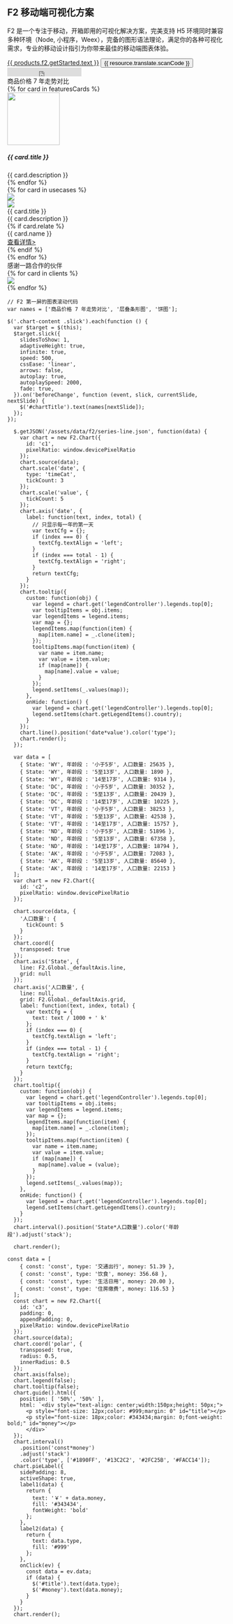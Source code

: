 <!--
template: home
title: F2
keywords:
  - F2
  - Chart
  - 图表
  - 移动端
  - Mobile
  - H5
  - 小程序
description: F2 是一个专注于移动，开箱即用的可视化解决方案，完美支持 H5 环境同时兼容多种环境（node, 小程序，weex），完备的图形语法理论，满足你的各种可视化需求，专业的移动设计指引为你带来最佳的移动端图表体验。
featuresCards:
  - img: ${assets}/image/home/features-professional.svg
    title: 专注移动，体验优雅
    description: 围绕设计、性能以及异构环境，为用户提供移动端图表的最佳实践
  - img: ${assets}/image/home/features-simple.svg
    title: 图表丰富，组件完备
    description: 基于图形语法，可灵活构建各类图表（50+），组件完备，覆盖各类场景
  - img: ${assets}/image/home/features-powerful.svg
    title: 扩展灵活，创意无限
    description: 插件机制，图形、动画、交互均可灵活扩展，使用更自由
usecases:
  - img: ${assets}/image/home/f2/usecase-caifu.png
    icon: ${assets}/image/home/f2/caifu-logo.png
    title: 蚂蚁财富
    description: 已广泛应用于基金、定期、黄金、股票等各个金融业务场景中，支撑着蚂蚁财富 app 上众多可视化场景。同时通过深入剖析用户的可视化诉求，沉淀出多套面向金融的可视化方案。
    relate: true
    name: 基金可视化设计方案
    link: https://www.yuque.com/mo-college/f2-fund-course
  - img: ${assets}/image/home/f2/usecase-alipay.png
    icon: ${assets}/image/home/f2/alipay-logo.png
    title: 支付宝
    description: 覆盖蚂蚁会员、支付宝月账单、个人总资产等业务场景，通过可视化的形式帮助您更快更好得了解您的消费数据。
  - img: ${assets}/image/home/f2/usecase-tpp.png
    icon: ${assets}/image/home/f2/tpp-logo.png
    title: 淘票票专业版
    description: 助力票房数据、受众画像、播放量等可视分析场景，帮助用户更好地洞察数据背后的信息以做出更好的决策。
clients:
  - img: ${assets}/image/home/f2/mayicaifu.png
  - img: ${assets}/image/home/f2/taopiaopiao.png
  - img: ${assets}/image/home/f2/dingding.png
  - img: ${assets}/image/home/f2/zhangshangyunwei.png
  - img: ${assets}/image/home/f2/alipay.png
  - img: ${assets}/image/home/f2/xiaohongshu.png
  - img: ${assets}/image/home/f2/hema.png
  - img: ${assets}/image/home/f2/koubei.png
resource:
  jsFiles:
    - ${url['f2-all']}
-->

<!-- 第一屏，产品简介 -->
<section class="intro">
  <div class="container">
    <div class="header row">
      <div class="col-md-5">
        <h1>F2 移动端可视化方案</h1>
        <p class="main-info">F2 是一个专注于移动，开箱即用的可视化解决方案，完美支持 H5 环境同时兼容多种环境（Node, 小程序，Weex），完备的图形语法理论，满足你的各种可视化需求，专业的移动设计指引为你带来最佳的移动端图表体验。</p>
        <a href="{{ products.f2.getStarted.href }}" class="btn btn-primary btn-lg btn-round-link">{{ products.f2.getStarted.text }}</a>
          <button class="btn btn-light border btn-lg btn-round-link" id="scanCodeBtn">{{ resource.translate.scanCode }}</button>
        <iframe class="btn-round-link btn btn-light btn-lg github-btn" src="https://ghbtns.com/github-btn.html?user=antvis&repo=f2&type=star&count=true&size=large" frameborder="0" scrolling="0" width="170px" height="20px"></iframe>
      </div>
      <div class="col-md-7">
        <div class="demo-container">
          <div class="f2-chart-wrapper">
            <div class="chart-header">
            <div id="chartTitle">商品价格 7 年走势对比</div>
            </div>
            <div class="chart-content">
            <div class="contianer slick">
              <div id="commentsCarousel" class="carousel">
              <div class="carousel-inner slick">
                <div class="carousel-item active">
                <canvas id="c1"></canvas>
                </div>
                <div class="carousel-item">
                <canvas id="c2"></canvas>
                </div>
                <div class="carousel-item">
                <canvas id="c3"></canvas>
                </div>
              </div>
              </div>
            </div>
            </div>
          </div>
        </div>
      </div>
    </div>
  </div>
</section>

<!-- 第二屏：产品特性 -->
<section class="features text-center">
  <div class="container">
    <div class="row">
    {% for card in featuresCards %}
      <div class="feature col-md-4 text-center">
        <img src="{{ card.img }}" alt="" width="120" height="120">
        <h5>{{ card.title }}</h5>
        <div class="detail">{{ card.description }}</div>
      </div>
    {% endfor %}
    </div>
  </div>
</section>

<!-- 第三屏：使用案例 -->
<section class="use-cases">
  <div class="container slider">
    {% for card in usecases %}
    <div class="row test">
      <div class="col-md-7">
        <img class="case-image" src="{{ card.img }}" />
      </div>
      <div class="col-md-5 case-content">
        <div class="logo">
          <img src="{{ card.icon }}" />
        </div>
        <div class="title">{{ card.title }}</div>
        <div class="description">{{ card.description }}</div>
        {% if card.relate %}
        <div class="relate">
          <div class="flex">
            <div class="item name">{{ card.name }}</div>
            <div class="item link">
              <a href="{{ card.link }}" target="_blank">查看详情></a>
            </div>
          </div>
        </div>
        {% endif %}
      </div>
    </div>
    {% endfor %}
  </div>
</section>

<!-- 第四屏 使用 app -->
<section class="clients-container">
  <div class="container">
    <div class="title text-center">感谢一路合作的伙伴</div>
    <div class="row">
      {% for card in clients %}
      <div class="col-md-3">
        <img class="client-icon" src="{{ card.img }}" />
      </div>
      {% endfor %}
    </div>
  </div>
</section>

<!-- F2 二维码展示容器 -->
<div style="position: absolute;">
  <div class="scancode-wrapper">
    <div class="scancode-content">
      <div class="scancode-arrow"></div>
      <div class="scancode-inner">
        <div id="scanCode" data-url={{ products.f2.qrCode.href }} ></div>
      </div>
    </div>
  </div>
</div>


```js-
// F2 第一屏的图表滚动代码
var names = ['商品价格 7 年走势对比', '层叠条形图', '饼图'];

$('.chart-content .slick').each(function () {
  var $target = $(this);
  $target.slick({
    slidesToShow: 1,
    adaptiveHeight: true,
    infinite: true,
    speed: 500,
    cssEase: 'linear',
    arrows: false,
    autoplay: true,
    autoplaySpeed: 2000,
    fade: true,
  }).on('beforeChange', function (event, slick, currentSlide, nextSlide) {
    $('#chartTitle').text(names[nextSlide]);
  });
});
```

<!-- chart1 折线图 -->
```js-
  $.getJSON('/assets/data/f2/series-line.json', function(data) {
    var chart = new F2.Chart({
      id: 'c1',
      pixelRatio: window.devicePixelRatio
    });
    chart.source(data);
    chart.scale('date', {
      type: 'timeCat',
      tickCount: 3
    });
    chart.scale('value', {
      tickCount: 5
    });
    chart.axis('date', {
      label: function(text, index, total) {
        // 只显示每一年的第一天
        var textCfg = {};
        if (index === 0) {
          textCfg.textAlign = 'left';
        }
        if (index === total - 1) {
          textCfg.textAlign = 'right';
        }
        return textCfg;
      }
    });
    chart.tooltip({
      custom: function(obj) {
        var legend = chart.get('legendController').legends.top[0];
        var tooltipItems = obj.items;
        var legendItems = legend.items;
        var map = {};
        legendItems.map(function(item) {
          map[item.name] = _.clone(item);
        });
        tooltipItems.map(function(item) {
          var name = item.name;
          var value = item.value;
          if (map[name]) {
            map[name].value = value;
          }
        });
        legend.setItems(_.values(map));
      },
      onHide: function() {
        var legend = chart.get('legendController').legends.top[0];
        legend.setItems(chart.getLegendItems().country);
      }
    });
    chart.line().position('date*value').color('type');
    chart.render();
  });
```

<!-- chart2 层叠条形图 -->
```js-
  var data = [
    { State: 'WY', 年龄段 : '小于5岁', 人口数量: 25635 },
    { State: 'WY', 年龄段 : '5至13岁', 人口数量: 1890 },
    { State: 'WY', 年龄段 : '14至17岁', 人口数量: 9314 },
    { State: 'DC', 年龄段 : '小于5岁', 人口数量: 30352 },
    { State: 'DC', 年龄段 : '5至13岁', 人口数量: 20439 },
    { State: 'DC', 年龄段 : '14至17岁', 人口数量: 10225 },
    { State: 'VT', 年龄段 : '小于5岁', 人口数量: 38253 },
    { State: 'VT', 年龄段 : '5至13岁', 人口数量: 42538 },
    { State: 'VT', 年龄段 : '14至17岁', 人口数量: 15757 },
    { State: 'ND', 年龄段 : '小于5岁', 人口数量: 51896 },
    { State: 'ND', 年龄段 : '5至13岁', 人口数量: 67358 },
    { State: 'ND', 年龄段 : '14至17岁', 人口数量: 18794 },
    { State: 'AK', 年龄段 : '小于5岁', 人口数量: 72083 },
    { State: 'AK', 年龄段 : '5至13岁', 人口数量: 85640 },
    { State: 'AK', 年龄段 : '14至17岁', 人口数量: 22153 }
  ];
  var chart = new F2.Chart({
    id: 'c2',
    pixelRatio: window.devicePixelRatio
  });

  chart.source(data, {
    '人口数量': {
      tickCount: 5
    }
  });
  chart.coord({
    transposed: true
  });
  chart.axis('State', {
    line: F2.Global._defaultAxis.line,
    grid: null
  });
  chart.axis('人口数量', {
    line: null,
    grid: F2.Global._defaultAxis.grid,
    label: function(text, index, total) {
      var textCfg = {
        text: text / 1000 + ' k'
      };
      if (index === 0) {
        textCfg.textAlign = 'left';
      }
      if (index === total - 1) {
        textCfg.textAlign = 'right';
      }
      return textCfg;
    }
  });
  chart.tooltip({
    custom: function(obj) {
      var legend = chart.get('legendController').legends.top[0];
      var tooltipItems = obj.items;
      var legendItems = legend.items;
      var map = {};
      legendItems.map(function(item) {
        map[item.name] = _.clone(item);
      });
      tooltipItems.map(function(item) {
        var name = item.name;
        var value = item.value;
        if (map[name]) {
          map[name].value = (value);
        }
      });
      legend.setItems(_.values(map));
    },
    onHide: function() {
      var legend = chart.get('legendController').legends.top[0];
      legend.setItems(chart.getLegendItems().country);
    }
  });
  chart.interval().position('State*人口数量').color('年龄段').adjust('stack');

  chart.render();
```

<!-- chart3 带文本的饼图 -->
```js-
const data = [
    { const: 'const', type: '交通出行', money: 51.39 },
    { const: 'const', type: '饮食', money: 356.68 },
    { const: 'const', type: '生活日用', money: 20.00 },
    { const: 'const', type: '住房缴费', money: 116.53 }
  ];
  const chart = new F2.Chart({
    id: 'c3',
    padding: 0,
    appendPadding: 0,
    pixelRatio: window.devicePixelRatio
  });
  chart.source(data);
  chart.coord('polar', {
    transposed: true,
    radius: 0.5,
    innerRadius: 0.5
  });
  chart.axis(false);
  chart.legend(false);
  chart.tooltip(false);
  chart.guide().html({
    position: [ '50%', '50%' ],
    html: `<div style="text-align: center;width:150px;height: 50px;">
      <p style="font-size: 12px;color: #999;margin: 0" id="title"></p>
      <p style="font-size: 18px;color: #343434;margin: 0;font-weight: bold;" id="money"></p>
      </div>`
  });
  chart.interval()
    .position('const*money')
    .adjust('stack')
    .color('type', ['#1890FF', '#13C2C2', '#2FC25B', '#FACC14']);
  chart.pieLabel({
    sidePadding: 8,
    activeShape: true,
    label1(data) {
      return {
        text: '￥' + data.money,
        fill: '#343434',
        fontWeight: 'bold'
      };
    },
    label2(data) {
      return {
        text: data.type,
        fill: '#999'
      };
    },
    onClick(ev) {
      const data = ev.data;
      if (data) {
        $('#title').text(data.type);
        $('#money').text(data.money);
      }
    }
  });
  chart.render();
```

